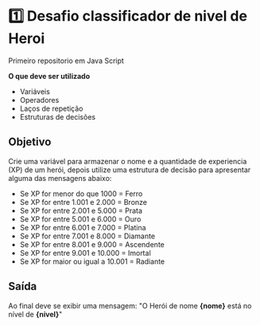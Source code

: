 # 1️⃣ Desafio classificador de nivel de Heroi
Primeiro repositorio em Java Script

**O que deve ser utilizado**

- Variáveis
- Operadores
- Laços de repetição
- Estruturas de decisões

## Objetivo
Crie uma variável para armazenar o nome e a quantidade de experiencia (XP) de um herói, depois utilize uma estrutura de decisão para apresentar alguma das mensagens abaixo:

- Se XP for menor do que 1000 = Ferro
- Se XP for entre 1.001 e 2.000 = Bronze
- Se XP for entre 2.001 e 5.000 = Prata
- Se XP for entre 5.001 e 6.000 = Ouro
- Se XP for entre 6.001 e 7.000 = Platina
- Se XP for entre 7.001 e 8.000 = Diamante
- Se XP for entre 8.001 e 9.000 = Ascendente
- Se XP for entre 9.001 e 10.000 = Imortal
- Se XP for maior ou igual a 10.001 = Radiante

## Saída 
Ao final deve se exibir uma mensagem:
"O Herói de nome **{nome}** está no nível de **{nivel}**"
